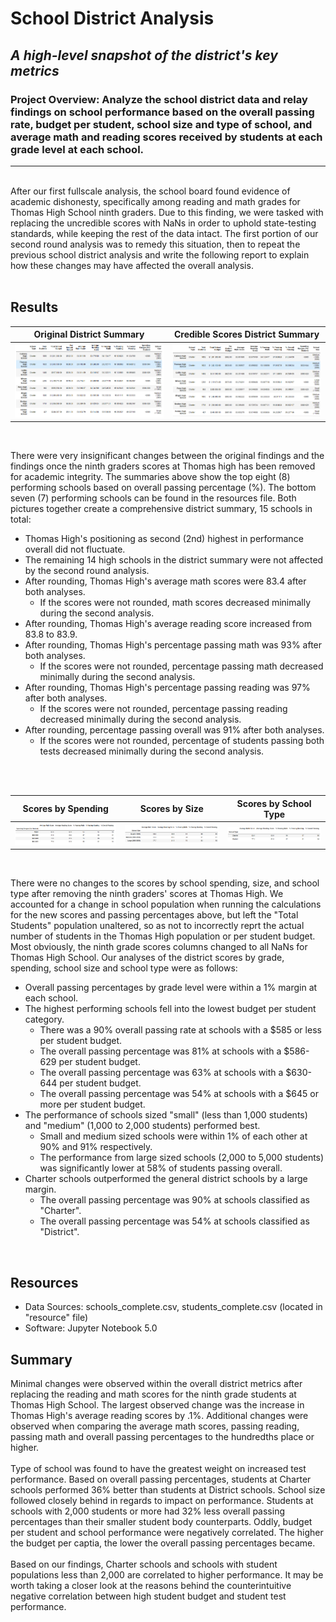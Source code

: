 
# School District Analysis

## *A high-level snapshot of the district's key metrics*

### Project Overview: Analyze the school district data and relay findings on school performance based on the overall passing rate, budget per student, school size and type of school, and average math and reading scores received by students at each grade level at each school.
---
</br>
After our first fullscale analysis, the school board found evidence of academic dishonesty, specifically among reading and math grades for Thomas High School ninth graders.  Due to this finding, we were tasked with replacing the uncredible scores with NaNs in order to uphold state-testing standards, while keeping the rest of the data intact.  The first portion of our second round analysis was to remedy this situation, then to repeat the previous school district analysis and write the following report to explain how these changes may have affected the overall analysis.
</br>
</br>

## Results

Original District Summary     |  Credible Scores District Summary
:-------------------------:|:-------------------------:
<img src="https://github.com/ajcurtis916/school_district_analysis/blob/main/resources/zOG_dsum_top8.png" width="500" />|<img src="https://github.com/ajcurtis916/school_district_analysis/blob/main/resources/zcredible_scores_dsum_top8.png" width="500"/>
</br>

There were very insignificant changes between the original findings and the findings once the ninth graders scores at Thomas high has been removed for academic integrity.  The summaries above show the top eight (8) performing schools based on overall passing percentage (%).  The bottom seven (7) performing schools can be found in the resources file.  Both pictures together create a comprehensive district summary, 15 schools in total:
</br>

- Thomas High's positioning as second (2nd) highest in performance overall did not fluctuate.
- The remaining 14 high schools in the district summary were not affected by the second round analysis.  
- After rounding, Thomas High's average math scores were 83.4 after both analyses.
  - If the scores were not rounded, math scores decreased minimally during the second analysis.
- After rounding, Thomas High's average reading score increased from 83.8 to 83.9.
- After rounding, Thomas High's percentage passing math was 93% after both analyses. 
  - If the scores were not rounded, percentage passing math decreased minimally during the second analysis.
- After rounding, Thomas High's percentage passing reading was 97% after both analyses.
  - If the scores were not rounded, percentage passing reading decreased minimally during the second analysis.
- After rounding, percentage passing overall was 91% after both analyses.
  - If the scores were not rounded, percentage of students passing both tests decreased minimally during the second analysis.
</br>
</br>

Scores by Spending     |  Scores by Size    |    Scores by School Type 
:-------------------------:|:-------------------------:|:-------------------------:
<img src="https://github.com/ajcurtis916/school_district_analysis/blob/main/resources/zscores_by_spending.png" width="400" />|<img src="https://github.com/ajcurtis916/school_district_analysis/blob/main/resources/zscores_by_size.png" width="400"/>|<img src="https://github.com/ajcurtis916/school_district_analysis/blob/main/resources/zscores_by_type.png" width="400"/>
</br>

There were no changes to the scores by school spending, size, and school type after removing the ninth graders' scores at Thomas High.  We accounted for a change in school population when running the calculations for the new scores and passing percentages above, but left the "Total Students" population unaltered, so as not to incorrectly reprt the actual number of students in the Thomas High population or per student budget.
</br>
Most obviously, the ninth grade scores columns changed to all NaNs for Thomas High School.  Our analyses of the district scores by grade, spending, school size and school type were as follows: 
</br>

- Overall passing percentages by grade level were within a 1% margin at each school.
- The highest performing schools fell into the lowest budget per student category.   
  - There was a 90% overall passing rate at schools with a $585 or less per student budget.
  - The overall passing percentage was 81% at schools with a $586-629 per student budget.
  - The overall passing percentage was 63% at schools with a $630-644 per student budget.
  - The overall passing percentage was 54% at schools with a $645 or more per student budget.
- The performance of schools sized "small" (less than 1,000 students) and "medium" (1,000 to 2,000 students) performed best. 
  - Small and medium sized schools were within 1% of each other at 90% and 91% respectively.
  - The performance from large sized schools (2,000 to 5,000 students) was significantly lower at 58% of students passing overall.
- Charter schools outperformed the general district schools by a large margin.
  - The overall passing percentage was 90% at schools classified as "Charter".
  - The overall passing percentage was 54% at schools classified as "District". 
</br>

## Resources
* Data Sources: schools_complete.csv, students_complete.csv (located in "resource" file)
* Software: Jupyter Notebook 5.0

## Summary
Minimal changes were observed within the overall district metrics after replacing the reading and math scores for the ninth grade students at Thomas High School.  The largest observed change was the increase in Thomas High's average reading scores by .1%.  Additional changes were observed when comparing the average math scores, passing reading, passing math and overall passing percentages to the hundredths place or higher.
</br>
</br>
Type of school was found to have the greatest weight on increased test performance.  Based on overall passing percentages, students at Charter schools performed 36% better than students at District schools.  School size followed closely behind in regards to impact on performance.  Students at schools with 2,000 students or more had 32% less overall passing percentages than their smaller student body counterparts. Oddly, budget per student and school performance were negatively correlated.  The higher the budget per captia, the lower the overall passing percentages became.
</br>
</br>
Based on our findings, Charter schools and schools with student populations less than 2,000 are correlated to higher performance.  It may be worth taking a closer look at the reasons behind the counterintuitive negative correlation between high student budget and student test performance.
